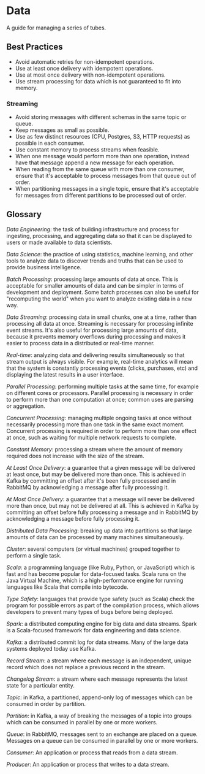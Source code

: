 # Data

A guide for managing a series of tubes.

## Best Practices

- Avoid automatic retries for non-idempotent operations.
- Use at least once delivery with idempotent operations.
- Use at most once delivery with non-idempotent operations.
- Use stream processing for data which is not guaranteed to fit into memory.

### Streaming

- Avoid storing messages with different schemas in the same topic or queue.
- Keep messages as small as possible.
- Use as few distinct resources (CPU, Postgres, S3, HTTP requests) as possible
  in each consumer.
- Use constant memory to process streams when feasible.
- When one message would perform more than one operation, instead have that
  message append a new message for each operation.
- When reading from the same queue with more than one consumer, ensure that it's
  acceptable to process messages from that queue out of order.
- When partitioning messages in a single topic, ensure that it's acceptable for
  messages from different partitions to be processed out of order.

## Glossary

_Data Engineering_: the task of building infrastructure and process for
ingesting, processing, and aggregating data so that it can be displayed to users
or made available to data scientists.

_Data Science_: the practice of using statistics, machine learning, and other
tools to analyze data to discover trends and truths that can be used to provide
business intelligence.

_Batch Processing_: processing large amounts of data at once. This is acceptable
for smaller amounts of data and can be simpler in terms of development and
deployment. Some batch processes can also be useful for "recomputing the world"
when you want to analyze existing data in a new way.

_Data Streaming_: processing data in small chunks, one at a time, rather than
processing all data at once. Streaming is necessary for processing infinite
event streams. It's also useful for processing large amounts of data, because it
prevents memory overflows during processing and makes it easier to process data
in a distributed or real-time manner.

_Real-time_: analyzing data and delivering results simultaneously so that stream
output is always visible. For example, real-time analytics will mean that the
system is constantly processing events (clicks, purchases, etc) and displaying
the latest results in a user interface.

_Parallel Processing_: performing multiple tasks at the same time, for example
on different cores or processors. Parallel processing is necessary in order to
perform more than one computation at once; common uses are parsing or
aggregation.

_Concurrent Processing_: managing multiple ongoing tasks at once without
necessarily processing more than one task in the same exact moment. Concurrent
processing is required in order to perform more than one effect at once, such as
waiting for multiple network requests to complete.

_Constant Memory_: processing a stream where the amount of memory required does
not increase with the size of the stream.

_At Least Once Delivery_: a guarantee that a given message will be delivered at
least once, but may be delivered more than once. This is achieved in Kafka by
committing an offset after it's been fully processed and in RabbitMQ by
acknowledging a message after fully processing it.

_At Most Once Delivery_: a guarantee that a message will never be delivered more
than once, but may not be delivered at all. This is achieved in Kafka by
committing an offset before fully processing a message and in RabbitMQ by
acknowledging a message before fully processing it.

_Distributed Data Processing_: breaking up data into partitions so that large
amounts of data can be processed by many machines simultaneously.

_Cluster_: several computers (or virtual machines) grouped together to perform a
single task.

_Scala_: a programming language (like Ruby, Python, or JavaScript) which is fast
and has become popular for data-focused tasks. Scala runs on the Java Virtual
Machine, which is a high-performance engine for running languages like Scala
that compile into bytecode.

_Type Safety_: languages that provide type safety (such as Scala) check the
program for possible errors as part of the compilation process, which allows
developers to prevent many types of bugs before being deployed.

_Spark_: a distributed computing engine for big data and data streams. Spark is
a Scala-focused framework for data engineering and data science.

_Kafka_: a distributed commit log for data streams. Many of the large data
systems deployed today use Kafka.

_Record Stream_: a stream where each message is an independent, unique record
which does not replace a previous record in the stream.

_Changelog Stream_: a stream where each message represents the latest state for
a particular entity.

_Topic_: in Kafka, a partitioned, append-only log of messages which can be
consumed in order by partition.

_Partition_: in Kafka, a way of breaking the messages of a topic into groups
which can be consumed in parallel by one or more workers.

_Queue_: in RabbitMQ, messages sent to an exchange are placed on a queue.
Messages on a queue can be consumed in parallel by one or more workers.

_Consumer_: An application or process that reads from a data stream.

_Producer_: An application or process that writes to a data stream.
